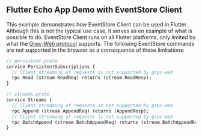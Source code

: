 ## Flutter Echo App Demo with EventStore Client
This example demonstrates how EventStore Client can be used in Flutter. 
Although this is not the typical use case, it serves as en example of what is 
possible to do. EventStore Client runs on all Flutter platforms, only limited
by what the [Grpc-Web protocol](https://github.com/grpc/grpc/blob/master/doc/PROTOCOL-WEB.md#protocol-differences-vs-grpc-over-http2) 
supports. The following EventStore commands are not supported in the browser as 
a consequence of these limitations:

```protobuf
// persistent.proto
service PersistentSubscriptions {
  // Client streaming of requests is not supported by grpc-web
  rpc Read (stream ReadReq) returns (stream ReadResp);
}

// streams.proto
service Streams {
  // Client streaming of requests is not supported by grpc-web
  rpc Append (stream AppendReq) returns (AppendResp);
  // Client streaming of requests is not supported by grpc-web
  rpc BatchAppend (stream BatchAppendReq) returns (stream BatchAppendResp);
}
```